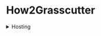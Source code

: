 # How2Grasscutter
<details>
  <summary>Hosting</summary>
 
  1. [How to host in Pterodactyl](../../blob/main/hosting/pterodactyl.md)
</details>
